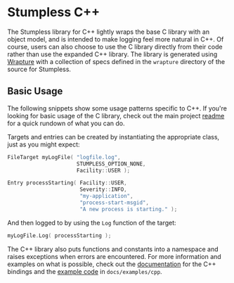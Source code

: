 # Stumpless C++

The Stumpless library for C++ lightly wraps the base C library with an object
model, and is intended to make logging feel more natural in C++. Of course,
users can also choose to use the C library directly from their code rather than
use the expanded C++ library. The library is generated using
[Wrapture](https://github.com/goatshriek/wrapture) with a collection of specs
defined in the `wrapture` directory of the source for Stumpless.

## Basic Usage
The following snippets show some usage patterns specific to C++. If you're
looking for basic usage of the C library, check out the main project
[readme](https://github.com/goatshriek/stumpless/blob/master/README.md) for a
quick rundown of what you can do.

Targets and entries can be created by instantiating the appropriate class, just
as you might expect:

```cpp
FileTarget myLogFile( "logfile.log",
                      STUMPLESS_OPTION_NONE,
                      Facility::USER );

Entry processStarting( Facility::USER,
                       Severity::INFO,
                       "my-application",
                       "process-start-msgid",
                       "A new process is starting." );
```

And then logged to by using the `Log` function of the target:

```cpp
myLogFile.Log( processStarting );
```

The C++ library also puts functions and constants into a namespace and raises
exceptions when errors are encountered. For more information and examples on
what is possible, check out the
[documentation](https://goatshriek.github.io/stumpless/cpp/) for the C++
bindings and the
[example code](https://goatshriek.github.io/stumpless/examples/cpp.html) in
`docs/examples/cpp`.
